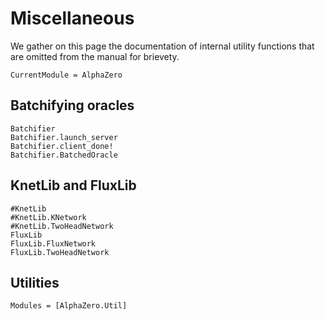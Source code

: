 # Miscellaneous

We gather on this page the documentation of internal utility functions that are
omitted from the manual for brievety.

```@meta
CurrentModule = AlphaZero
```

## Batchifying oracles

```@docs
Batchifier
Batchifier.launch_server
Batchifier.client_done!
Batchifier.BatchedOracle
```

## KnetLib and FluxLib

```@docs
#KnetLib
#KnetLib.KNetwork
#KnetLib.TwoHeadNetwork
FluxLib
FluxLib.FluxNetwork
FluxLib.TwoHeadNetwork
```

## Utilities

```@autodocs
Modules = [AlphaZero.Util]
```